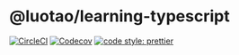 # @luotao/learning-typescript

<a href="https://circleci.com/gh/luotaoyeah/learning-typescript/tree/master"><img alt="CircleCI" src="https://img.shields.io/circleci/build/github/luotaoyeah/learning-typescript/master.svg"></a>
<a href="https://codecov.io/gh/luotaoyeah/learning-typescript"><img alt="Codecov" src="https://img.shields.io/codecov/c/github/luotaoyeah/learning-typescript.svg"></a>
<a href="https://prettier.io/"><img alt="code style: prettier" src="https://img.shields.io/badge/code_style-prettier-ff69b4.svg"></a>
